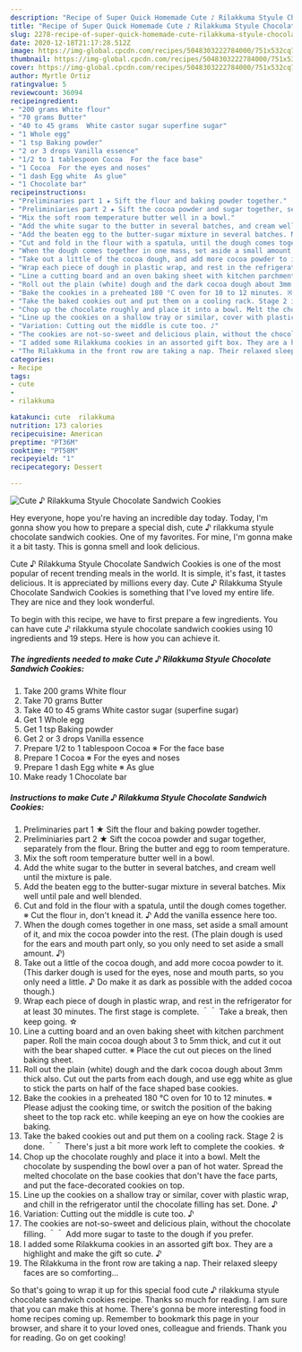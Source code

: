 ```yaml
---
description: "Recipe of Super Quick Homemade Cute ♪ Rilakkuma Styule Chocolate Sandwich Cookies"
title: "Recipe of Super Quick Homemade Cute ♪ Rilakkuma Styule Chocolate Sandwich Cookies"
slug: 2278-recipe-of-super-quick-homemade-cute-rilakkuma-styule-chocolate-sandwich-cookies
date: 2020-12-18T21:17:28.512Z
image: https://img-global.cpcdn.com/recipes/5048303222784000/751x532cq70/cute-♪-rilakkuma-styule-chocolate-sandwich-cookies-recipe-main-photo.jpg
thumbnail: https://img-global.cpcdn.com/recipes/5048303222784000/751x532cq70/cute-♪-rilakkuma-styule-chocolate-sandwich-cookies-recipe-main-photo.jpg
cover: https://img-global.cpcdn.com/recipes/5048303222784000/751x532cq70/cute-♪-rilakkuma-styule-chocolate-sandwich-cookies-recipe-main-photo.jpg
author: Myrtle Ortiz
ratingvalue: 5
reviewcount: 36094
recipeingredient:
- "200 grams White flour"
- "70 grams Butter"
- "40 to 45 grams  White castor sugar superfine sugar"
- "1 Whole egg"
- "1 tsp Baking powder"
- "2 or 3 drops Vanilla essence"
- "1/2 to 1 tablespoon Cocoa  For the face base"
- "1 Cocoa  For the eyes and noses"
- "1 dash Egg white  As glue"
- "1 Chocolate bar"
recipeinstructions:
- "Preliminaries part 1 ★ Sift the flour and baking powder together."
- "Preliminiaries part 2 ★ Sift the cocoa powder and sugar together, separately from the flour. Bring the butter and egg to room temperature."
- "Mix the soft room temperature butter well in a bowl."
- "Add the white sugar to the butter in several batches, and cream well until the mixture is pale."
- "Add the beaten egg to the butter-sugar mixture in several batches. Mix well until pale and well blended."
- "Cut and fold in the flour with a spatula, until the dough comes together. ※ Cut the flour in, don&#39;t knead it. ♪ Add the vanilla essence here too."
- "When the dough comes together in one mass, set aside a small amount of it, and mix the cocoa powder into the rest. (The plain dough is used for the ears and mouth part only, so you only need to set aside a small amount. ♪)"
- "Take out a little of the cocoa dough, and add more cocoa powder to it. (This darker dough is used for the eyes, nose and mouth parts, so you only need a little. ♪ Do make it as dark as possible with the added cocoa though.)"
- "Wrap each piece of dough in plastic wrap, and rest in the refrigerator for at least 30 minutes. The first stage is complete. ＾＾  Take a break, then keep going. ☆"
- "Line a cutting board and an oven baking sheet with kitchen parchment paper. Roll the main cocoa dough about 3 to 5mm thick, and cut it out with the bear shaped cutter. ※ Place the cut out pieces on the lined baking sheet."
- "Roll out the plain (white) dough and the dark cocoa dough about 3mm thick also. Cut out the parts from each dough, and use egg white as glue to stick the parts on half of the face shaped base cookies."
- "Bake the cookies in a preheated 180 °C oven for 10 to 12 minutes. ※ Please adjust the cooking time, or switch the position of the baking sheet to the top rack etc. while keeping an eye on how the cookies are baking."
- "Take the baked cookies out and put them on a cooling rack. Stage 2 is done. ＾＾ There&#39;s just a bit more work left to complete the cookies. ☆"
- "Chop up the chocolate roughly and place it into a bowl. Melt the chocolate by suspending the bowl over a pan of hot water. Spread the melted chocolate on the base cookies that don&#39;t have the face parts, and put the face-decorated cookies on top."
- "Line up the cookies on a shallow tray or similar, cover with plastic wrap, and chill in the refrigerator until the chocolate filling has set. Done. ♪"
- "Variation: Cutting out the middle is cute too. ♪"
- "The cookies are not-so-sweet and delicious plain, without the chocolate filling. ＾＾ Add more sugar to taste to the dough if you prefer."
- "I added some Rilakkuma cookies in an assorted gift box. They are a highlight and make the gift so cute. ♪"
- "The Rilakkuma in the front row are taking a nap. Their relaxed sleepy faces are so comforting..."
categories:
- Recipe
tags:
- cute
- 
- rilakkuma

katakunci: cute  rilakkuma 
nutrition: 173 calories
recipecuisine: American
preptime: "PT36M"
cooktime: "PT58M"
recipeyield: "1"
recipecategory: Dessert

---
```



![Cute ♪ Rilakkuma Styule Chocolate Sandwich Cookies](https://img-global.cpcdn.com/recipes/5048303222784000/751x532cq70/cute-♪-rilakkuma-styule-chocolate-sandwich-cookies-recipe-main-photo.jpg)

Hey everyone, hope you're having an incredible day today. Today, I'm gonna show you how to prepare a special dish, cute ♪ rilakkuma styule chocolate sandwich cookies. One of my favorites. For mine, I'm gonna make it a bit tasty. This is gonna smell and look delicious.

Cute ♪ Rilakkuma Styule Chocolate Sandwich Cookies is one of the most popular of recent trending meals in the world. It is simple, it's fast, it tastes delicious. It is appreciated by millions every day. Cute ♪ Rilakkuma Styule Chocolate Sandwich Cookies is something that I've loved my entire life. They are nice and they look wonderful.




To begin with this recipe, we have to first prepare a few ingredients. You can have cute ♪ rilakkuma styule chocolate sandwich cookies using 10 ingredients and 19 steps. Here is how you can achieve it.

<!--inarticleads1-->

##### The ingredients needed to make Cute ♪ Rilakkuma Styule Chocolate Sandwich Cookies:

1. Take 200 grams White flour
1. Take 70 grams Butter
1. Take 40 to 45 grams  White castor sugar (superfine sugar)
1. Get 1 Whole egg
1. Get 1 tsp Baking powder
1. Get 2 or 3 drops Vanilla essence
1. Prepare 1/2 to 1 tablespoon Cocoa ※ For the face base
1. Prepare 1 Cocoa ※ For the eyes and noses
1. Prepare 1 dash Egg white ※ As glue
1. Make ready 1 Chocolate bar




<!--inarticleads2-->

##### Instructions to make Cute ♪ Rilakkuma Styule Chocolate Sandwich Cookies:

1. Preliminaries part 1 ★ Sift the flour and baking powder together.
1. Preliminiaries part 2 ★ Sift the cocoa powder and sugar together, separately from the flour. Bring the butter and egg to room temperature.
1. Mix the soft room temperature butter well in a bowl.
1. Add the white sugar to the butter in several batches, and cream well until the mixture is pale.
1. Add the beaten egg to the butter-sugar mixture in several batches. Mix well until pale and well blended.
1. Cut and fold in the flour with a spatula, until the dough comes together. ※ Cut the flour in, don&#39;t knead it. ♪ Add the vanilla essence here too.
1. When the dough comes together in one mass, set aside a small amount of it, and mix the cocoa powder into the rest. (The plain dough is used for the ears and mouth part only, so you only need to set aside a small amount. ♪)
1. Take out a little of the cocoa dough, and add more cocoa powder to it. (This darker dough is used for the eyes, nose and mouth parts, so you only need a little. ♪ Do make it as dark as possible with the added cocoa though.)
1. Wrap each piece of dough in plastic wrap, and rest in the refrigerator for at least 30 minutes. The first stage is complete. ＾＾  Take a break, then keep going. ☆
1. Line a cutting board and an oven baking sheet with kitchen parchment paper. Roll the main cocoa dough about 3 to 5mm thick, and cut it out with the bear shaped cutter. ※ Place the cut out pieces on the lined baking sheet.
1. Roll out the plain (white) dough and the dark cocoa dough about 3mm thick also. Cut out the parts from each dough, and use egg white as glue to stick the parts on half of the face shaped base cookies.
1. Bake the cookies in a preheated 180 °C oven for 10 to 12 minutes. ※ Please adjust the cooking time, or switch the position of the baking sheet to the top rack etc. while keeping an eye on how the cookies are baking.
1. Take the baked cookies out and put them on a cooling rack. Stage 2 is done. ＾＾ There&#39;s just a bit more work left to complete the cookies. ☆
1. Chop up the chocolate roughly and place it into a bowl. Melt the chocolate by suspending the bowl over a pan of hot water. Spread the melted chocolate on the base cookies that don&#39;t have the face parts, and put the face-decorated cookies on top.
1. Line up the cookies on a shallow tray or similar, cover with plastic wrap, and chill in the refrigerator until the chocolate filling has set. Done. ♪
1. Variation: Cutting out the middle is cute too. ♪
1. The cookies are not-so-sweet and delicious plain, without the chocolate filling. ＾＾ Add more sugar to taste to the dough if you prefer.
1. I added some Rilakkuma cookies in an assorted gift box. They are a highlight and make the gift so cute. ♪
1. The Rilakkuma in the front row are taking a nap. Their relaxed sleepy faces are so comforting...




So that's going to wrap it up for this special food cute ♪ rilakkuma styule chocolate sandwich cookies recipe. Thanks so much for reading. I am sure that you can make this at home. There's gonna be more interesting food in home recipes coming up. Remember to bookmark this page in your browser, and share it to your loved ones, colleague and friends. Thank you for reading. Go on get cooking!
